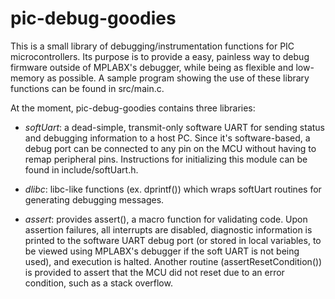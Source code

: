 # pic-debug-goodies #

This is a small library of debugging/instrumentation functions for PIC microcontrollers.
Its purpose is to provide a easy, painless way to debug firmware outside of MPLABX's debugger, while being as 
flexible and low-memory as possible. A sample program showing the use of these library functions can be found in src/main.c.

At the moment, pic-debug-goodies contains three libraries:

* *softUart*: a dead-simple, transmit-only software UART for sending status and debugging information to a host PC. Since it's software-based, a debug port can be connected to any pin on the MCU without having to remap peripheral pins. Instructions for initializing this module can be
found in include/softUart.h.

* *dlibc*: libc-like functions (ex. dprintf()) which wraps softUart routines for generating debugging messages. 

* *assert*: provides assert(), a macro function for validating code. Upon assertion failures, all interrupts are disabled, diagnostic information is printed to the software UART debug port (or stored in local variables, to be viewed using MPLABX's debugger if the soft UART is not being used), and execution is halted. Another routine (assertResetCondition()) is provided to assert that the MCU did not reset due to an error condition, such as a stack overflow.